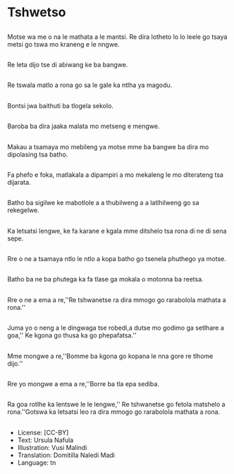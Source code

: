 # Tshwetso

##
Motse wa me o na le mathata a le mantsi. Re dira lotheto lo lo leele go tsaya metsi go tswa mo kraneng e le nngwe.

##
Re leta dijo tse di abiwang ke ba bangwe.

##
Re tswala matlo a rona go sa le gale ka ntlha ya magodu.

##
Bontsi jwa baithuti ba tlogela sekolo.

##
Baroba ba dira jaaka malata mo metseng e mengwe.

##
Makau a tsamaya mo mebileng ya motse mme ba bangwe ba dira mo dipolasing tsa batho.

##
Fa phefo e foka, matlakala a dipampiri a mo mekaleng le mo diterateng tsa dijarata.

##
Batho ba sigilwe ke mabotlole a a thubilweng a a latlhilweng go sa rekegelwe.

##
Ka letsatsi lengwe, ke fa karane e kgala mme ditshelo tsa rona di ne di sena sepe.

##
Rre o ne a tsamaya ntlo le ntlo a kopa batho go tsenela phuthego ya motse.

##
Batho ba ne ba phutega ka fa tlase ga mokala o motonna ba reetsa.

##
Rre o ne a ema a re,''Re tshwanetse ra dira mmogo go rarabolola mathata a rona.''

##
Juma yo o neng a le dingwaga tse robedi,a dutse mo godimo ga setlhare
a goa,'' Ke kgona go thusa ka go phepafatsa.''

##
Mme mongwe a re,''Bomme ba kgona go kopana le nna gore re tlhome dijo.''

##
Rre yo mongwe a ema a re,''Borre ba tla epa sediba.

##
Ra goa rotlhe ka lentswe le le lengwe,'' Re tshwanetse go fetola matshelo a rona.''Gotswa ka letsatsi leo ra dira mmogo go rarabolola mathata a rona.

##
* License: [CC-BY]
* Text: Ursula Nafula
* Illustration: Vusi Malindi
* Translation: Domitilla Naledi Madi
* Language: tn
